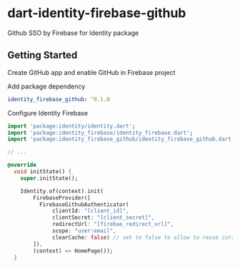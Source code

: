 # dart-identity-firebase-github
Github SSO by Firebase for Identity package

## Getting Started

Create GitHub app and enable GitHub in Firebase project

Add package dependency

```yaml
identity_firebase_github: ^0.1.0
```

Configure Identity Firebase

```dart
import 'package:identity/identity.dart';
import 'package:identity_firebase/identity_firebase.dart';
import 'package:identity_firebase_github/identity_firebase_github.dart';

// ...

@override
  void initState() {
    super.initState();

    Identity.of(context).init(
        FirebaseProvider([
          FirebaseGithubAuthenticator(
              clientId: "[client_id]",
              clientSecret: "[client_secret]",
              redirectUrl: "[firebae_redirect_url]",
              scope: "user:email",
              clearCache: false) // set to false to allow to reuse current session, default is true
        ]),
        (context) => HomePage());
  }
```

